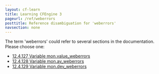 ```yaml
---
layout: cf-learn
title: Learning CFEngine 3
pageurl: /ref/weberrors
posttitle: Reference disambiguation for 'weberrors'
navsection: none
---
```


The term 'weberrors' could refer to several sections in the documentation. Please choose one:

- [12.4.127 Variable mon.value_weberrors](https://cfengine.com/manuals/cf3-Reference#Variable-mon.value_weberrors)
- [12.4.128 Variable mon.av_weberrors](https://cfengine.com/manuals/cf3-Reference#Variable-mon.av_weberrors)
- [12.4.129 Variable mon.dev_weberrors](https://cfengine.com/manuals/cf3-Reference#Variable-mon.dev_weberrors)
